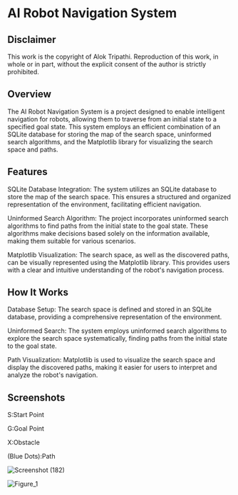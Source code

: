 # AI Robot Navigation System
## Disclaimer
This work is the copyright of Alok Tripathi. Reproduction of this work, in whole or in part, without the explicit consent of the author is strictly prohibited.

## Overview
The AI Robot Navigation System is a project designed to enable intelligent navigation for robots, allowing them to traverse from an initial state to a specified goal state. This system employs an efficient combination of an SQLite database for storing the map of the search space, uninformed search algorithms, and the Matplotlib library for visualizing the search space and paths.

## Features
SQLite Database Integration: The system utilizes an SQLite database to store the map of the search space. This ensures a structured and organized representation of the environment, facilitating efficient navigation.

Uninformed Search Algorithm: The project incorporates uninformed search algorithms to find paths from the initial state to the goal state. These algorithms make decisions based solely on the information available, making them suitable for various scenarios.

Matplotlib Visualization: The search space, as well as the discovered paths, can be visually represented using the Matplotlib library. This provides users with a clear and intuitive understanding of the robot's navigation process.

## How It Works
Database Setup: 
The search space is defined and stored in an SQLite database, providing a comprehensive representation of the environment.

Uninformed Search: 
The system employs uninformed search algorithms to explore the search space systematically, finding paths from the initial state to the goal state.

Path Visualization: 
Matplotlib is used to visualize the search space and display the discovered paths, making it easier for users to interpret and analyze the robot's navigation.

## Screenshots
S:Start Point

G:Goal Point

X:Obstacle

(Blue Dots):Path

![Screenshot (182)](https://github.com/alokworld/AI-Robot-Navigation-System/assets/109170042/e5e02b96-d786-4a6c-b46d-ff545aeae52b)

![Figure_1](https://github.com/alokworld/AI-Robot-Navigation-System/assets/109170042/604191d9-acf7-4700-9ffd-4702c7f4ed66)



